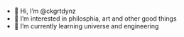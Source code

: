 - 👋 Hi, I’m @ckgrtdynz
- 👀 I’m interested in philosphia, art and other good things
- 🌱 I’m currently learning universe and engineering

<!---
ckgrtdynz/ckgrtdynz is a ✨ special ✨ repository because its `README.md` (this file) appears on your GitHub profile.
You can click the Preview link to take a look at your changes.
--->
